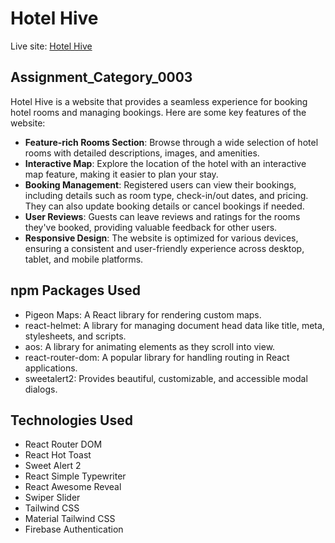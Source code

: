 ﻿# Hotel Hive

Live site: [Hotel Hive](https://unarmed-mouth.surge.sh/)

## Assignment_Category_0003

Hotel Hive is a website that provides a seamless experience for booking hotel rooms and managing bookings. Here are some key features of the website:

- **Feature-rich Rooms Section**: Browse through a wide selection of hotel rooms with detailed descriptions, images, and amenities.
- **Interactive Map**: Explore the location of the hotel with an interactive map feature, making it easier to plan your stay.
- **Booking Management**: Registered users can view their bookings, including details such as room type, check-in/out dates, and pricing. They can also update booking details or cancel bookings if needed.
- **User Reviews**: Guests can leave reviews and ratings for the rooms they've booked, providing valuable feedback for other users.
- **Responsive Design**: The website is optimized for various devices, ensuring a consistent and user-friendly experience across desktop, tablet, and mobile platforms.

## npm Packages Used

- Pigeon Maps: A React library for rendering custom maps.
- react-helmet: A library for managing document head data like title, meta, stylesheets, and scripts.
- aos: A library for animating elements as they scroll into view.
- react-router-dom: A popular library for handling routing in React applications.
- sweetalert2: Provides beautiful, customizable, and accessible modal dialogs.


## Technologies Used

- React Router DOM
- React Hot Toast
- Sweet Alert 2
- React Simple Typewriter
- React Awesome Reveal
- Swiper Slider
- Tailwind CSS
- Material Tailwind CSS
- Firebase Authentication
